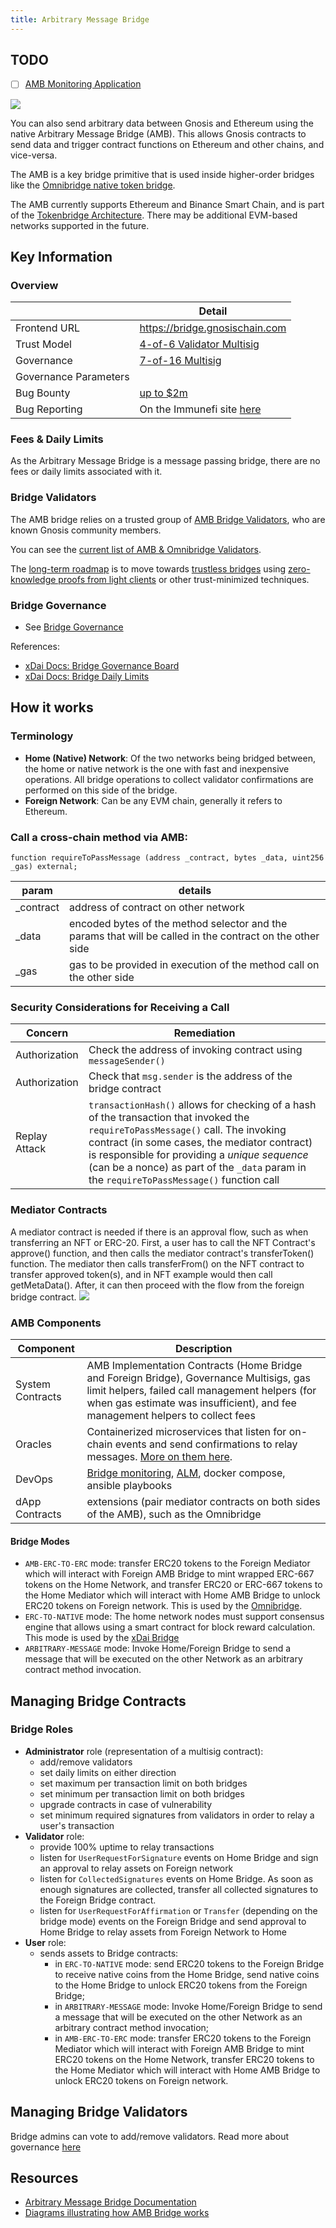 ```yaml
---
title: Arbitrary Message Bridge
---
```


## TODO

- [ ] [AMB Monitoring Application](https://docs.tokenbridge.net/about-tokenbridge/components/amb-live-monitoring-application)



![](/img/bridges/diagrams/amb-bridge.svg)

You can also send arbitrary data between Gnosis and Ethereum using the native Arbitrary Message Bridge (AMB). This allows Gnosis contracts to send data and trigger contract functions on Ethereum and other chains, and vice-versa. 

The AMB is a key bridge primitive that is used inside higher-order bridges like the [Omnibridge native token bridge](./omnibridge.md).

The AMB currently supports Ethereum and Binance Smart Chain, and is part of the [Tokenbridge Architecture](https://tokenbridge.net/). There may be additional EVM-based networks supported in the future.

## Key Information

### Overview
|                       | Detail                                          |
| --------------------- | ----------------------------------------------- |
| Frontend URL          | https://bridge.gnosischain.com                  |
| Trust Model           | [4-of-6 Validator Multisig](#bridge-validators) |
| Governance            | [7-of-16 Multisig](#bridge-governance)          |
| Governance Parameters |                |
| Bug Bounty            | [up to $2m](https://immunefi.com/bounty/gnosischain/)  |
| Bug Reporting         | On the Immunefi site [here](https://immunefi.com/bounty/gnosischain/)   |




### Fees & Daily Limits

As the Arbitrary Message Bridge is a message passing bridge, there are no fees or daily limits associated with it.


### Bridge Validators

The AMB bridge relies on a trusted group of [AMB Bridge Validators](https://developers.gnosischain.com/for-validators/for-bridge-validators#current-amb-bridge-validators), who are known Gnosis community members. 

You can see the [current list of AMB & Omnibridge Validators](https://developers.gnosischain.com/for-validators/for-bridge-validators#amb-omnibridge). 

The [long-term roadmap](../roadmap.md) is to move towards [trustless bridges](../roadmap.md#trustless-bridges) using [zero-knowledge proofs from light clients](../roadmap.md#zero-knowledge-light-clients) or other trust-minimized techniques.

### Bridge Governance

* See [Bridge Governance](../governance.md)

References: 
- [xDai Docs: Bridge Governance Board](https://developers.gnosischain.com/for-users/governance/bridge-governance-board)
- [xDai Docs: Bridge Daily Limits](https://developers.gnosischain.com/for-users/bridges/bridge-daily-limits)

 

## How it works
### Terminology
* __Home (Native) Network__: Of the two networks being bridged between, the home or native network is the one with fast and inexpensive operations. All bridge operations to collect validator confirmations are performed on this side of the bridge.
* __Foreign Network__: Can be any EVM chain, generally it refers to Ethereum.

### Call a cross-chain method via AMB:

```solidity
function requireToPassMessage (address _contract, bytes _data, uint256 _gas) external;
```
| param   | details                   |
| ------- | --------------------------|
 | \_contract       |  address of contract on other network |
 |  \_data   |    encoded bytes of the method selector and the params that will be called in the contract on the other side     |
 | \_gas | gas to be provided in execution of the method call on the other side |
 

### Security Considerations for Receiving a Call
| Concern | Remediation |
| ----- | ----- |
| Authorization | Check the address of invoking contract using `messageSender()` |
| Authorization | Check that `msg.sender` is the address of the bridge contract |
| Replay Attack | `transactionHash()` allows for checking of a hash of the transaction that invoked the `requireToPassMessage()` call. The invoking contract (in some cases, the mediator contract) is responsible for providing a *unique sequence* (can be a nonce) as part of the `_data` param in the `requireToPassMessage()` function call |

### Mediator Contracts
 
 A mediator contract is needed if there is an approval flow, such as when transferring an NFT or ERC-20. First, a user has to call the NFT Contract's approve() function, and then calls the mediator contract's transferToken() function. The mediator then calls transferFrom() on the NFT contract to transfer approved token(s), and in NFT example would then call getMetaData(). After, it can then proceed with the flow from the foreign bridge contract. 
 ![](/img/bridges/diagrams/amb-bridge-contract-flow-mediator.svg)

### AMB Components
| Component | Description |
| ------------- | ------------- |
| System Contracts | AMB Implementation Contracts (Home Bridge and Foreign Bridge), Governance Multisigs, gas limit helpers, failed call management helpers (for when gas estimate was insufficient), and fee management helpers to collect fees |
| Oracles | Containerized microservices that listen for on-chain events and send confirmations to relay messages. [More on them here](https://github.com/omni/tokenbridge/blob/master/oracle/README.md).
| DevOps | [Bridge monitoring](https://github.com/omni/tokenbridge/blob/master/monitor/README.md), [ALM](https://github.com/omni/tokenbridge/tree/master/alm), docker compose, ansible playbooks |
| dApp Contracts | extensions (pair mediator contracts on both sides of the AMB), such as the Omnibridge |

#### Bridge Modes
* `AMB-ERC-TO-ERC` mode: transfer ERC20 tokens to the Foreign Mediator which will interact with Foreign AMB Bridge to mint wrapped ERC-667 tokens on the Home Network, and transfer ERC20 or ERC-667 tokens to the Home Mediator which will interact with Home AMB Bridge to unlock ERC20 tokens on Foreign network. This is used by the [Omnibridge](omnibridge).
* `ERC-TO-NATIVE` mode: The home network nodes must support consensus engine that allows using a smart contract for block reward calculation. This mode is used by the [xDai Bridge](xdai-bridge)
* `ARBITRARY-MESSAGE` mode:  Invoke Home/Foreign Bridge to send a message that will be executed on the other Network as an arbitrary contract method invocation.


## Managing Bridge Contracts
### Bridge Roles
- **Administrator** role (representation of a multisig contract):
  - add/remove validators
  - set daily limits on either direction
  - set maximum per transaction limit on both bridges
  - set minimum per transaction limit on both bridges
  - upgrade contracts in case of vulnerability
  - set minimum required signatures from validators in order to relay a user's transaction
- **Validator** role:
  - provide 100% uptime to relay transactions
  - listen for `UserRequestForSignature` events on Home Bridge and sign an approval to relay assets on Foreign network
  - listen for `CollectedSignatures` events on Home Bridge. As soon as enough signatures are collected, transfer all collected signatures to the Foreign Bridge contract.
  - listen for `UserRequestForAffirmation` or `Transfer` (depending on the bridge mode) events on the Foreign Bridge and send approval to Home Bridge to relay assets from Foreign Network to Home
- **User** role:
  - sends assets to Bridge contracts:
    - in `ERC-TO-NATIVE` mode: send ERC20 tokens to the Foreign Bridge to receive native coins from the Home Bridge, send native coins to the Home Bridge to unlock ERC20 tokens from the Foreign Bridge;
    - in `ARBITRARY-MESSAGE` mode: Invoke Home/Foreign Bridge to send a message that will be executed on the other Network as an arbitrary contract method invocation;
    - in `AMB-ERC-TO-ERC` mode: transfer ERC20 tokens to the Foreign Mediator which will interact with Foreign AMB Bridge to mint ERC20 tokens on the Home Network, transfer ERC20 tokens to the Home Mediator which will interact with Home AMB Bridge to unlock ERC20 tokens on Foreign network.

## Managing Bridge Validators
Bridge admins can vote to add/remove validators. Read more about governance [here](../governance.md)
## Resources

- [Arbitrary Message Bridge Documentation](https://docs.tokenbridge.net/amb-bridge/about-amb-bridge)
- [Diagrams illustrating how AMB Bridge works](https://docs.tokenbridge.net/eth-xdai-amb-bridge/multi-token-extension/extension-internals)


